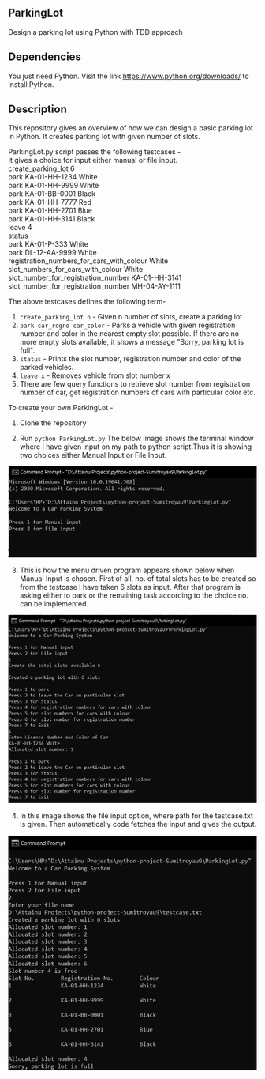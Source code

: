 ## ParkingLot
Design a parking lot using Python with TDD approach

## Dependencies

You just need Python. Visit the link https://www.python.org/downloads/ to install Python. 

## Description

This repository gives an overview of how we can design a basic parking lot in Python. It creates parking lot with given number of slots. 

ParkingLot.py script passes the following testcases -  
It gives a choice for input either manual or file input.  
create_parking_lot 6  
park KA-01-HH-1234 White  
park KA-01-HH-9999 White  
park KA-01-BB-0001 Black  
park KA-01-HH-7777 Red  
park KA-01-HH-2701 Blue  
park KA-01-HH-3141 Black  
leave 4  
status  
park KA-01-P-333 White  
park DL-12-AA-9999 White  
registration_numbers_for_cars_with_colour White  
slot_numbers_for_cars_with_colour White  
slot_number_for_registration_number KA-01-HH-3141  
slot_number_for_registration_number MH-04-AY-1111

The above testcases defines the following term-

1. `create_parking_lot n` - Given n number of slots, create a parking lot
2. `park car_regno car_color` - Parks a vehicle with given registration number and color in the nearest empty slot possible. If there are no more empty slots available, it shows a message "Sorry, parking lot is full".
3. `status` - Prints the slot number, registration number and color of the parked vehicles.
4. `leave x` - Removes vehicle from slot number x
5. There are few query functions to retrieve slot number from registration number of car, get registration numbers of cars with particular color etc.

To create your own ParkingLot - 

1. Clone the repository

2. Run `python ParkingLot.py` The below image shows the terminal window where I have given input on my path to python script.Thus it is showing two choices either Manual Input or File Input.

  ![p1](Screenshots/1.jpg)
  
3. This is how the menu driven program appears shown below when Manual Input is chosen. First of all, no. of  total slots has to be created so from the testcase I have taken 6 slots as input. After that program is asking either to park or the remaining task according to the choice no. can be implemented.
  
  ![p2](Screenshots/2.jpg)

4. In this image shows the file input option, where path for the testcase.txt is given. Then automatically code fetches the input and gives the output.

![park3](Screenshots/3.jpg)

